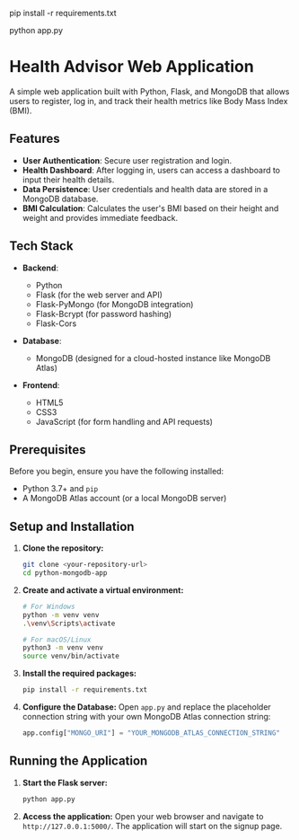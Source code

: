 pip install -r requirements.txt

python app.py

# Health Advisor Web Application

A simple web application built with Python, Flask, and MongoDB that allows users to register, log in, and track their health metrics like Body Mass Index (BMI).

## Features

- **User Authentication**: Secure user registration and login.
- **Health Dashboard**: After logging in, users can access a dashboard to input their health details.
- **Data Persistence**: User credentials and health data are stored in a MongoDB database.
- **BMI Calculation**: Calculates the user's BMI based on their height and weight and provides immediate feedback.

## Tech Stack

- **Backend**:
  - Python
  - Flask (for the web server and API)
  - Flask-PyMongo (for MongoDB integration)
  - Flask-Bcrypt (for password hashing)
  - Flask-Cors

- **Database**:
  - MongoDB (designed for a cloud-hosted instance like MongoDB Atlas)

- **Frontend**:
  - HTML5
  - CSS3
  - JavaScript (for form handling and API requests)

## Prerequisites

Before you begin, ensure you have the following installed:
- Python 3.7+ and `pip`
- A MongoDB Atlas account (or a local MongoDB server)

## Setup and Installation

1.  **Clone the repository:**
    ```bash
    git clone <your-repository-url>
    cd python-mongodb-app
    ```

2.  **Create and activate a virtual environment:**
    ```bash
    # For Windows
    python -m venv venv
    .\venv\Scripts\activate

    # For macOS/Linux
    python3 -m venv venv
    source venv/bin/activate
    ```

3.  **Install the required packages:**
    ```bash
    pip install -r requirements.txt
    ```

4.  **Configure the Database:**
    Open `app.py` and replace the placeholder connection string with your own MongoDB Atlas connection string:
    ```python
    app.config["MONGO_URI"] = "YOUR_MONGODB_ATLAS_CONNECTION_STRING"
    ```

## Running the Application

1.  **Start the Flask server:**
    ```bash
    python app.py
    ```

2.  **Access the application:**
    Open your web browser and navigate to `http://127.0.0.1:5000/`. The application will start on the signup page.
